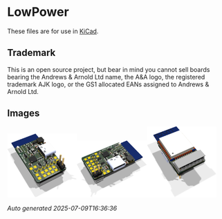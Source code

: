# LowPower

These files are for use in [KiCad](https://www.kicad.org).

## Trademark

This is an open source project, but bear in mind you cannot sell boards bearing the Andrews & Arnold Ltd name, the A&A logo, the registered trademark AJK logo, or the GS1 allocated EANs assigned to Andrews & Arnold Ltd.

## Images

<img src='LowPower.png' width=32%><img src='LowPower-90.png' width=32%><img src='LowPower-bottom.png' width=32%>

*Auto generated 2025-07-09T16:36:36*
